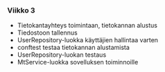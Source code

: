### Viikko 3

- Tietokantayhteys toimintaan, tietokannan alustus
- Tiedostoon tallennus
- UserRepository-luokka käyttäjien hallintaa varten
- conftest testaa tietokannan alustamista
- UserRepository-luokan testaus
- MtService-luokka sovelluksen toiminnoille
